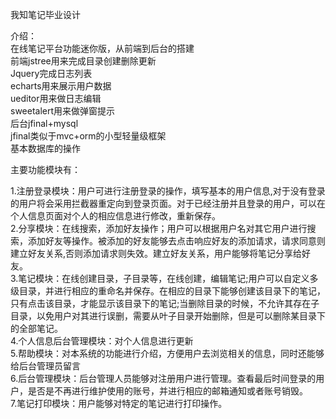 我知笔记毕业设计<br>

介绍：<br>
在线笔记平台功能迷你版，从前端到后台的搭建<br>
前端jstree用来完成目录创建删除更新<br>
Jquery完成日志列表<br>
echarts用来展示用户数据<br>
ueditor用来做日志编辑<br>
sweetalert用来做弹窗提示<br>
后台jfinal+mysql<br>
jfinal类似于mvc+orm的小型轻量级框架<br>
基本数据库的操作<br>



主要功能模块有：<br>

1.注册登录模块：用户可进行注册登录的操作，填写基本的用户信息,对于没有登录的用户将会采用拦截器重定向到登录页面。对于已经注册并且登录的用户，可以在个人信息页面对个人的相应信息进行修改，重新保存。<br>
2.分享模块：在线搜索，添加好友操作；用户可以根据用户名对其它用户进行搜索，添加好友等操作。被添加的好友能够去点击响应好友的添加请求，请求同意则建立好友关系,否则添加请求则失效。建立好友关系，用户能够将笔记分享给好友。<br>
3.笔记模块：在线创建目录，子目录等，在线创建，编辑笔记;用户可以自定义多级目录，并进行相应的重命名并保存。在相应的目录下能够创建该目录下的笔记，只有点击该目录，才能显示该目录下的笔记;当删除目录的时候，不允许其存在子目录，以免用户对其进行误删，需要从叶子目录开始删除，但是可以删除某目录下的全部笔记。<br>
4.个人信息后台管理模块：对个人信息进行更新<br>
5.帮助模块：对本系统的功能进行介绍，方便用户去浏览相关的信息，同时还能够给后台管理员留言<br>
6.后台管理模块：后台管理人员能够对注册用户进行管理。查看最后时间登录的用户，是否是不再进行维护使用的账号，并进行相应的邮箱通知或者账号销毁。<br>
7.笔记打印模块：用户能够对特定的笔记进行打印操作。<br>
